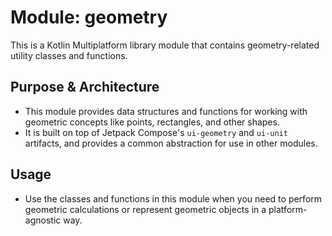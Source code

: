 # Module: geometry

This is a Kotlin Multiplatform library module that contains geometry-related utility classes and functions.

## Purpose & Architecture

- This module provides data structures and functions for working with geometric concepts like points, rectangles,
  and other shapes.
- It is built on top of Jetpack Compose's `ui-geometry` and `ui-unit` artifacts, and provides a common abstraction
  for use in other modules.

## Usage

- Use the classes and functions in this module when you need to perform geometric calculations or represent
  geometric objects in a platform-agnostic way.
